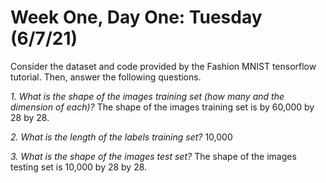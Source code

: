 # Week One, Day One: Tuesday (6/7/21)
Consider the dataset and code provided by the Fashion MNIST tensorflow tutorial. Then, answer the following questions. 

*1. What is the shape of the images training set (how many and the dimension of each)?* The shape of the images training set is by 60,000 by 28 by 28. 

*2. What is the length of the labels training set?* 10,000

*3. What is the shape of the images test set?* The shape of the images testing set is 10,000 by 28 by 28. 
